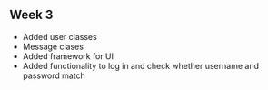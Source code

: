 ## Week 3

- Added user classes
- Message clases
- Added framework for UI
- Added functionality to log in and check whether username and password match